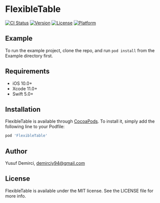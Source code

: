 # FlexibleTable

[![CI Status](https://img.shields.io/travis/demirciy/FlexibleTable.svg?style=flat)](https://travis-ci.com/demirciy/FlexibleTable)
[![Version](https://img.shields.io/cocoapods/v/FlexibleTable.svg?style=flat)](https://cocoapods.org/pods/FlexibleTable)
[![License](https://img.shields.io/cocoapods/l/FlexibleTable.svg?style=flat)](https://cocoapods.org/pods/FlexibleTable)
[![Platform](https://img.shields.io/cocoapods/p/FlexibleTable.svg?style=flat)](https://cocoapods.org/pods/FlexibleTable)

## Example

To run the example project, clone the repo, and run `pod install` from the Example directory first.

## Requirements

- iOS 10.0+
- Xcode 11.0+
- Swift 5.0+

## Installation

FlexibleTable is available through [CocoaPods](https://cocoapods.org). To install
it, simply add the following line to your Podfile:

```ruby
pod 'FlexibleTable'
```

## Author

Yusuf Demirci, demirciy94@gmail.com

## License

FlexibleTable is available under the MIT license. See the LICENSE file for more info.
